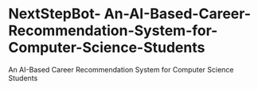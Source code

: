 # NextStepBot-  An-AI-Based-Career-Recommendation-System-for-Computer-Science-Students
An AI-Based Career Recommendation System for Computer Science Students
